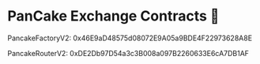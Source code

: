 # PanCake Exchange Contracts 🥞

PancakeFactoryV2: 0x46E9aD48575d08072E9A05a9BDE4F22973628A8E 

PancakeRouterV2: 0xDE2Db97D54a3c3B008a097B2260633E6cA7DB1AF
